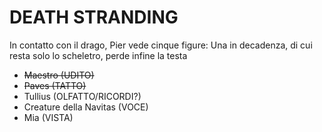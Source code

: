 # DEATH STRANDING

In contatto con il drago, Pier vede cinque figure:
  Una in decadenza, di cui resta solo lo scheletro, perde infine la testa
*  <del>Maestro (UDITO)</del>
* <del>Paves (TATTO)</del>
*  Tullius (OLFATTO/RICORDI?)
*  Creature della Navitas (VOCE)
*  Mia (VISTA)

